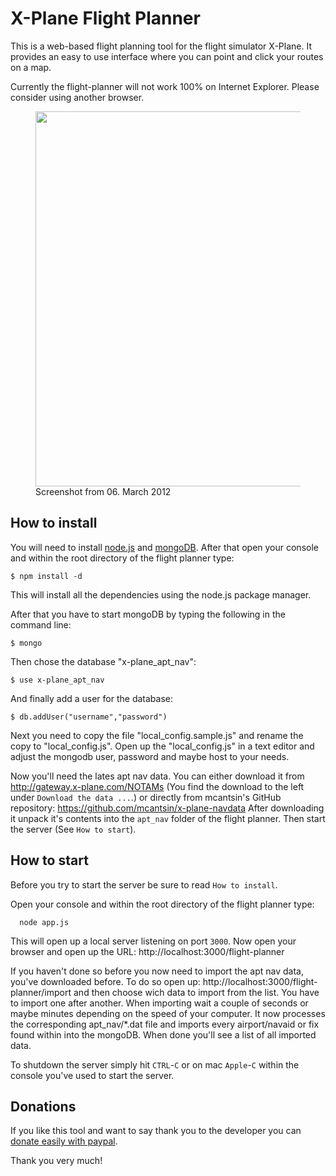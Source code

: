 # X-Plane Flight Planner

This is a web-based flight planning tool for the flight simulator X-Plane.
It provides an easy to use interface where you can point and click your routes on a map.

Currently the flight-planner will not work 100% on Internet Explorer. Please consider using another browser.

<figure>
<a href="https://github.com/der-On/X-Plane-Flight-Planner/raw/master/docs/screenshot.jpg"><img src="https://github.com/der-On/X-Plane-Flight-Planner/raw/master/docs/screenshot.jpg" width="600" /></a>
<figcaption>Screenshot from 06. March 2012</figcaption>
</figure>

## How to install

You will need to install [node.js](http://nodejs.org/) and [mongoDB](http://www.mongodb.org/).
After that open your console and within the root directory of the flight planner type: 

    $ npm install -d

This will install all the dependencies using the node.js package manager.

After that you have to start mongoDB by typing the following in the command line:

    $ mongo

Then chose the database "x-plane_apt_nav":

    $ use x-plane_apt_nav

And finally add a user for the database:

    $ db.addUser("username","password")

Next you need to copy the file "local_config.sample.js" and rename the copy to "local_config.js".
Open up the "local_config.js" in a text editor and adjust the mongodb user, password and maybe host to your needs.

Now you'll need the lates apt nav data. You can either download it from http://gateway.x-plane.com/NOTAMs (You find the download to the left under `Download the data ...`.)
or directly from mcantsin's GitHub repository: https://github.com/mcantsin/x-plane-navdata
After downloading it unpack it's contents into the `apt_nav` folder of the flight planner.
Then start the server (See `How to start`).


## How to start

Before you try to start the server be sure to read `How to install`.

Open your console and within the root directory of the flight planner type:
```
  node app.js
```
This will open up a local server listening on port `3000`. 
Now open your browser and open up the URL: http://localhost:3000/flight-planner

If you haven't done so before you now need to import the apt nav data, you've downloaded before.
To do so open up: http://localhost:3000/flight-planner/import and then choose wich data to import from the list. You have to import one after another. When importing wait a couple of seconds or maybe minutes depending on the speed of your computer.
It now processes the corresponding apt_nav/*.dat file and imports every airport/navaid or fix found within into the mongoDB.
When done you'll see a list of all imported data.

To shutdown the server simply hit `CTRL`-`C` or on mac `Apple`-`C` within the console you've used to start the server.


## Donations

If you like this tool and want to say thank you to the developer you can [donate easily with paypal](https://www.paypal.com/cgi-bin/webscr?cmd=_s-xclick&hosted_button_id=DNL9MGKS39BAJ).

Thank you very much!
